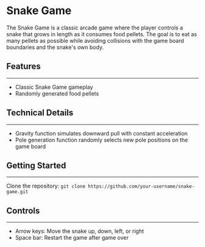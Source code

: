 # Snake Game

The Snake Game is a classic arcade game where the player controls a snake that grows in length as it consumes food pellets. The goal is to eat as many pellets as possible while avoiding collisions with the game board boundaries and the snake's own body.

## Features
------------

* Classic Snake Game gameplay
* Randomly generated food pellets

## Technical Details
--------------------
* Gravity function simulates downward pull with constant acceleration
* Pole generation function randomly selects new pole positions on the game board

## Getting Started
-------------------

 Clone the repository: `git clone https://github.com/your-username/snake-game.git`


## Controls
------------

* Arrow keys: Move the snake up, down, left, or right
* Space bar: Restart the game after game over
